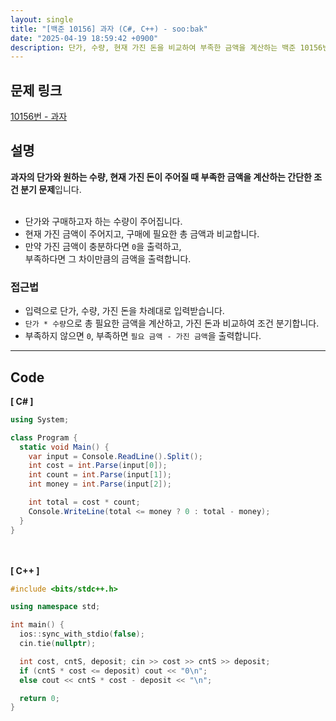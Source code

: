 ```yaml
---
layout: single
title: "[백준 10156] 과자 (C#, C++) - soo:bak"
date: "2025-04-19 18:59:42 +0900"
description: 단가, 수량, 현재 가진 돈을 비교하여 부족한 금액을 계산하는 백준 10156번 과자 문제의 C# 및 C++ 풀이 및 해설
---
```


## 문제 링크
[10156번 - 과자](https://www.acmicpc.net/problem/10156)

## 설명
**과자의 단가와 원하는 수량, 현재 가진 돈이 주어질 때 부족한 금액을 계산하는 간단한 조건 분기 문제**입니다.<br>
<br>

- 단가와 구매하고자 하는 수량이 주어집니다.<br>
- 현재 가진 금액이 주어지고, 구매에 필요한 총 금액과 비교합니다.<br>
- 만약 가진 금액이 충분하다면 `0`을 출력하고,<br>
  부족하다면 그 차이만큼의 금액을 출력합니다.<br>

### 접근법
- 입력으로 단가, 수량, 가진 돈을 차례대로 입력받습니다.<br>
- `단가 * 수량`으로 총 필요한 금액을 계산하고, 가진 돈과 비교하여 조건 분기합니다.<br>
- 부족하지 않으면 `0`, 부족하면 `필요 금액 - 가진 금액`을 출력합니다.<br>

---

## Code
<b>[ C# ] </b>
<br>

```csharp
using System;

class Program {
  static void Main() {
    var input = Console.ReadLine().Split();
    int cost = int.Parse(input[0]);
    int count = int.Parse(input[1]);
    int money = int.Parse(input[2]);

    int total = cost * count;
    Console.WriteLine(total <= money ? 0 : total - money);
  }
}
```

<br><br>
<b>[ C++ ] </b>
<br>

```cpp
#include <bits/stdc++.h>

using namespace std;

int main() {
  ios::sync_with_stdio(false);
  cin.tie(nullptr);

  int cost, cntS, deposit; cin >> cost >> cntS >> deposit;
  if (cntS * cost <= deposit) cout << "0\n";
  else cout << cntS * cost - deposit << "\n";

  return 0;
}
```
